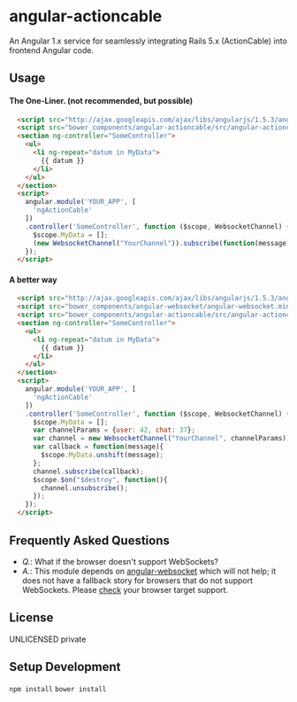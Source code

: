 # angular-actioncable
An Angular 1.x service for seamlessly integrating Rails 5.x (ActionCable) into frontend Angular code.

## Usage

#### The One-Liner. (not recommended, but possible)

```html
  <script src="http://ajax.googleapis.com/ajax/libs/angularjs/1.5.3/angular.min.js"></script>
  <script src="bower_components/angular-actioncable/src/angular-actioncable.js"></script>
  <section ng-controller="SomeController">
    <ul>
      <li ng-repeat="datum in MyData">
        {{ datum }}
      </li>
    </ul>
  </section>
  <script>
    angular.module('YOUR_APP', [
      'ngActionCable'
    ])
    .controller('SomeController', function ($scope, WebsocketChannel) {
      $scope.MyData = [];
      (new WebsocketChannel("YourChannel")).subscribe(function(message){ $scope.MyData.unshift(message) })
    });
  </script>
```

#### A better way

```html
  <script src="http://ajax.googleapis.com/ajax/libs/angularjs/1.5.3/angular.min.js"></script>
  <script src="bower_components/angular-websocket/angular-websocket.min.js"></script>
  <script src="bower_components/angular-actioncable/src/angular-actioncable.js"></script>
  <section ng-controller="SomeController">
    <ul>
      <li ng-repeat="datum in MyData">
        {{ datum }}
      </li>
    </ul>
  </section>
  <script>
    angular.module('YOUR_APP', [
      'ngActionCable'
    ])
    .controller('SomeController', function ($scope, WebsocketChannel) {
      $scope.MyData = [];
      var channelParams = {user: 42, chat: 37};
      var channel = new WebsocketChannel("YourChannel", channelParams));
      var callback = function(message){
        $scope.MyData.unshift(message);
      };
      channel.subscribe(callback);
      $scope.$on("$destroy", function(){
        channel.unsubscribe();
      });
    });
  </script>
```

## Frequently Asked Questions

 * *Q.*: What if the browser doesn't support WebSockets?
 * *A.*: This module depends on [angular-websocket](https://github.com/AngularClass/angular-websocket) which will not help; it does not have a fallback story for browsers that do not support WebSockets. Please [check](http://caniuse.com/#feat=websockets) your browser target support.

## License
UNLICENSED private


## Setup Development
`npm install`
`bower install`
